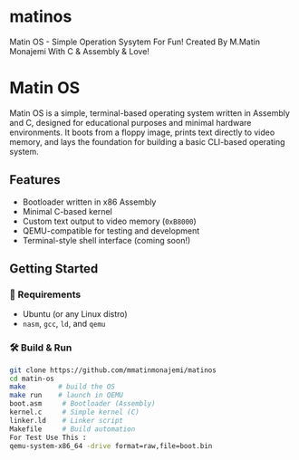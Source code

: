 # matinos
Matin OS - Simple Operation Sysytem For Fun!  Created By M.Matin Monajemi With C &amp; Assembly &amp; Love!
# Matin OS

Matin OS is a simple, terminal-based operating system written in Assembly and C, designed for educational purposes and minimal hardware environments. It boots from a floppy image, prints text directly to video memory, and lays the foundation for building a basic CLI-based operating system.

## Features

- Bootloader written in x86 Assembly
- Minimal C-based kernel
- Custom text output to video memory (`0xB8000`)
- QEMU-compatible for testing and development
- Terminal-style shell interface (coming soon!)

## Getting Started

### 🔧 Requirements

- Ubuntu (or any Linux distro)
- `nasm`, `gcc`, `ld`, and `qemu`

### 🛠 Build & Run

```bash
git clone https://github.com/mmatinmonajemi/matinos
cd matin-os
make        # build the OS
make run    # launch in QEMU
boot.asm     # Bootloader (Assembly)
kernel.c     # Simple kernel (C)
linker.ld    # Linker script
Makefile     # Build automation
For Test Use This :
qemu-system-x86_64 -drive format=raw,file=boot.bin
